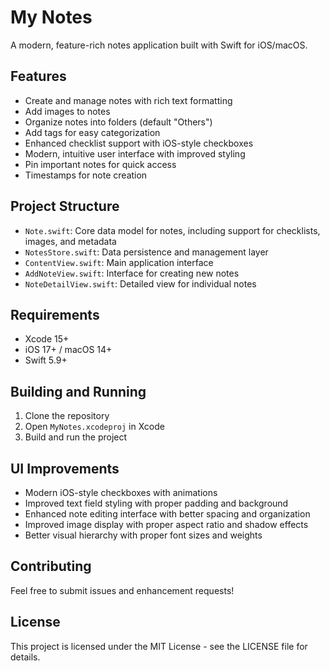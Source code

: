 # My Notes

A modern, feature-rich notes application built with Swift for iOS/macOS.

## Features

- Create and manage notes with rich text formatting
- Add images to notes
- Organize notes into folders (default "Others")
- Add tags for easy categorization
- Enhanced checklist support with iOS-style checkboxes
- Modern, intuitive user interface with improved styling
- Pin important notes for quick access
- Timestamps for note creation

## Project Structure

- `Note.swift`: Core data model for notes, including support for checklists, images, and metadata
- `NotesStore.swift`: Data persistence and management layer
- `ContentView.swift`: Main application interface
- `AddNoteView.swift`: Interface for creating new notes
- `NoteDetailView.swift`: Detailed view for individual notes

## Requirements

- Xcode 15+
- iOS 17+ / macOS 14+
- Swift 5.9+

## Building and Running

1. Clone the repository
2. Open `MyNotes.xcodeproj` in Xcode
3. Build and run the project

## UI Improvements

- Modern iOS-style checkboxes with animations
- Improved text field styling with proper padding and background
- Enhanced note editing interface with better spacing and organization
- Improved image display with proper aspect ratio and shadow effects
- Better visual hierarchy with proper font sizes and weights

## Contributing

Feel free to submit issues and enhancement requests!

## License

This project is licensed under the MIT License - see the LICENSE file for details.
